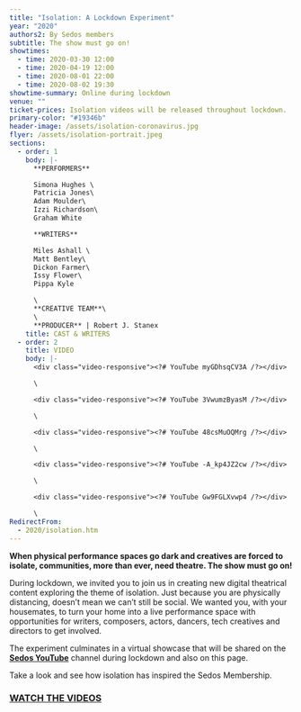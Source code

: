 ```yaml
---
title: "Isolation: A Lockdown Experiment"
year: "2020"
authors2: By Sedos members
subtitle: The show must go on!
showtimes:
  - time: 2020-03-30 12:00
  - time: 2020-04-19 12:00
  - time: 2020-08-01 22:00
  - time: 2020-08-02 19:30
showtime-summary: Online during lockdown
venue: ""
ticket-prices: Isolation videos will be released throughout lockdown.
primary-color: "#19346b"
header-image: /assets/isolation-coronavirus.jpg
flyer: /assets/isolation-portrait.jpeg
sections:
  - order: 1
    body: |-
      **PERFORMERS**

      Simona Hughes \
      Patricia Jones\
      Adam Moulder\
      Izzi Richardson\
      Graham White

      **WRITERS** 

      Miles Ashall \
      Matt Bentley\
      Dickon Farmer\
      Issy Flower\
      Pippa Kyle

      \
      **CREATIVE TEAM**\
      \
      **PRODUCER** | Robert J. Stanex
    title: CAST & WRITERS
  - order: 2
    title: VIDEO
    body: |-
      <div class="video-responsive"><?# YouTube myGDhsqCV3A /?></div>

      \    

      <div class="video-responsive"><?# YouTube 3VwumzByasM /?></div>

      \    

      <div class="video-responsive"><?# YouTube 48csMuOQMrg /?></div>

      \    

      <div class="video-responsive"><?# YouTube -A_kp4JZ2cw /?></div>

      \    

      <div class="video-responsive"><?# YouTube Gw9FGLXvwp4 /?></div>

      \
RedirectFrom:
  - 2020/isolation.htm
---
```

**When physical performance spaces go dark and creatives are forced to isolate, communities, more than ever, need theatre. The show must go on!**

During lockdown, we invited you to join us in creating new digital theatrical content exploring the theme of isolation. Just because you are physically distancing, doesn’t mean we can’t still be social. We wanted you, with your housemates, to turn your home into a live performance space with  opportunities for writers, composers, actors, dancers, tech creatives and directors to get involved.

The experiment culminates in a virtual showcase that will be shared on the **[Sedos YouTube](https://www.youtube.com/user/SedosVideo/videos)** channel during lockdown and also on this page.

Take a look and see how isolation has inspired the Sedos Membership.

### **[WATCH THE VIDEOS](https://www.youtube.com/user/SedosVideo/videos)**